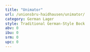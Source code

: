 ```yaml
---
title: "Unimator"
url: /unionsbru-haidhausen/unimator/
category: German Lager
style: Traditional German-Style Bock
abv: 0
ibu: 0
srm: 0
upc: 0
---
```


